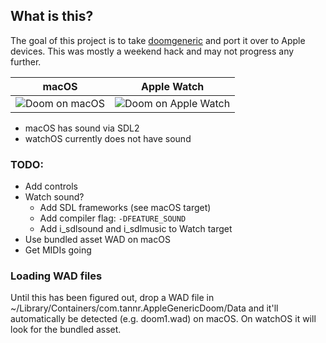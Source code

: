 ## What is this?

The goal of this project is to take [doomgeneric](https://github.com/ozkl/doomgeneric) and port it over to Apple devices. This was mostly a weekend hack and may not progress any further.

| macOS | Apple Watch |
| - | - |
| <img alt="Doom on macOS" src="https://github.com/twstokes/AppleGenericDoom/assets/2092798/b3e671bb-238d-4067-9666-a1beea965c1e"> | <img alt="Doom on Apple Watch" src="https://github.com/twstokes/AppleGenericDoom/assets/2092798/a31010e4-a992-4891-8333-1f56dff07c15"> |

- macOS has sound via SDL2
- watchOS currently does not have sound

### TODO:
- Add controls
- Watch sound? 
  - Add SDL frameworks (see macOS target)
  - Add compiler flag: `-DFEATURE_SOUND`
  - Add i_sdlsound and i_sdlmusic to Watch target
- Use bundled asset WAD on macOS
- Get MIDIs going



### Loading WAD files

Until this has been figured out, drop a WAD file in ~/Library/Containers/com.tannr.AppleGenericDoom/Data and it'll automatically be detected (e.g. doom1.wad) on macOS. On watchOS it will look for the bundled asset.
